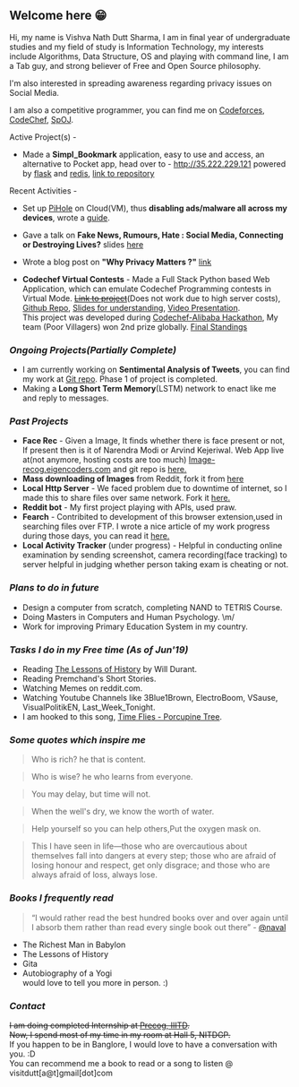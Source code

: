 ## Welcome here 😁

Hi, my name is Vishva Nath Dutt Sharma, I am in final year of undergraduate studies and my field of study is Information Technology, my interests include Algorithms, Data Structure, OS and playing with command line, I am a Tab guy, and strong believer of Free and Open Source philosophy.  

I'm also interested in spreading awareness regarding privacy issues on Social Media.

I am also a competitive programmer, you can find me on [Codeforces](http://codeforces.com/profile/v_ns), [CodeChef](https://www.codechef.com/users/v_ns), [SpOJ](http://www.spoj.com/users/v_ns/).

Active Project(s) - 
- Made a **Simpl_Bookmark** application, easy to use and access, an alternative to Pocket app, head over to - http://35.222.229.121 powered by [flask](http://flask.pocoo.org/) and [redis](https://redis.io/), [link to repository](http://github.com/vishvanath45/simple_bookmark)

Recent Activities -
- Set up [PiHole](https://pi-hole.net/) on Cloud(VM), thus **disabling ads/malware all across my devices**, wrote a [guide](https://gist.github.com/vishvanath45/a1c8ae34aa88401eed7fdba3f0831c59).

- Gave a talk on **Fake News, Rumours, Hate : Social Media, Connecting or Destroying Lives?** slides [here](https://docs.google.com/viewer?url=https://raw.githubusercontent.com/vishvanath45/Presentations/master/Fake%20News%2C%20Rumours.pdf)

- Wrote a blog post on **"Why Privacy Matters ?"** [link](https://docs.google.com/document/d/1E0PrGrhvuxRBbzQaKEJYdwYZu_vlTzJZ-kgWpPHncKw/edit?usp=sharing)

- **Codechef Virtual Contests** - Made a Full Stack Python based Web Application, which can emulate Codechef Programming contests in Virtual Mode. [~~Link to project~~](http://149.129.145.244/)(Does not work due to high server costs), [Github Repo](https://github.com/vishvanath45/CodeHike), [Slides for understanding](https://docs.google.com/presentation/d/1pY5egzHQp-wdqPZP5a9booA7QRfu0frSLaXEnb-2Qmk/edit#slide=id.p), [Video Presentation](https://drive.google.com/file/d/1gWXbUoU-yJK3NUkPO--LcB2_d_7aOZY1/view).   
This project was developed during [Codechef-Alibaba Hackathon](https://www.codechef.com/CAH1801), My team (Poor Villagers) won 2nd prize globally. [Final Standings](https://www.codechef.com/rankings/CAH1801) 

### _Ongoing Projects(Partially Complete)_ 
- I am currently working on **Sentimental Analysis of Tweets**, you can find my work at [Git repo](https://github.com/vishvanath45/Sentimental_analysis). Phase 1 of project is completed. 
- Making a **Long Short Term Memory**(LSTM) network to enact like me and reply to messages.
 
### _Past Projects_
- **Face Rec** - Given a Image, It finds whether there is face present or not, If present then is it of Narendra Modi or Arvind Kejeriwal. Web App live at(not anymore, hosting costs are too much) [Image-recog.eigencoders.com](http://image-recog.eigencoders.com) and git repo is [here.](https://github.com/vishvanath45/Precog_Project/tree/master/face_detection)
- **Mass downloading of Images** from Reddit, fork it from [here](https://github.com/vishvanath45/subReddit-Images-Downloader)
- **Local Http Server** - We faced problem due to downtime of internet, so I made this to share files over same network. Fork it [here.](https://github.com/vishvanath45/local_http_server)
- **Reddit bot** - My first project playing with APIs, used praw.
- **Fearch** - Contribited to development of this browser extension,used in searching files over FTP. I wrote a nice article of my work progress during those days, you can read it [here.](https://vishvanathblog.wordpress.com/days-with-gsoc-heat17/)
- **Local Activity Tracker** (under progress) - Helpful in conducting online examination by sending screenshot, camera recording(face tracking) to server helpful in judging whether person taking exam is cheating or not.

### _Plans to do in future_ 

- Design a computer from scratch, completing NAND to TETRIS Course.  
- Doing Masters in Computers and Human Psychology. \m/ 
- Work for improving Primary Education System in my country. 

### _Tasks I do in my Free time (As of Jun'19)_ 

- Reading [The Lessons of History](https://en.wikipedia.org/wiki/The_Lessons_of_History) by Will Durant.
- Reading Premchand's Short Stories.
- Watching Memes on reddit.com.
- Watching Youtube Channels like 3Blue1Brown, ElectroBoom, VSause, VisualPolitikEN, Last_Week_Tonight. 
- I am hooked to this song, [Time Flies - Porcupine Tree](https://www.youtube.com/watch?v=JTEWlSTQ1RI). 

### _Some quotes which inspire me_ 

> Who is rich? he that is content.  

> Who is wise? he who learns from everyone.  

> You may delay, but time will not.  

> When the well's dry, we know the worth of water.  

> Help yourself so you can help others,Put the oxygen mask on.  

> This I have seen in life—those who are overcautious about themselves fall into dangers at every step; those who are afraid of losing honour and respect, get only disgrace; and those who are always afraid of loss, always lose.

### _Books I frequently read_

> “I would rather read the best hundred books over and over again until I absorb them rather than read every single book out there” - [@naval](https://twitter.com/naval)

- The Richest Man in Babylon
- The Lessons of History
- Gita
- Autobiography of a Yogi      
would love to tell you more in person. :)

### _Contact_ 
~~I am doing completed Internship at [Precog, IIITD](http://precog.iiitd.edu.in/).~~  
~~Now, I spend most of my time in my room at Hall 5, NITDGP.~~   
If you happen to be in Banglore, I would love to have a conversation with you. :D   
You can recommend me a book to read or a song to listen @ visitdutt[a@t]gmail[dot]com
